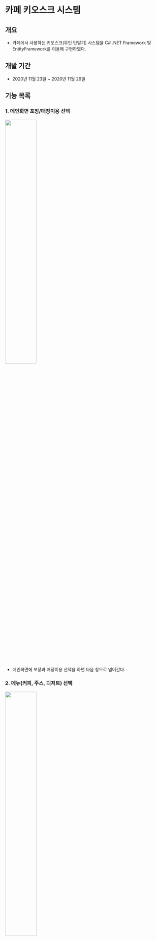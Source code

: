 # 카페 키오스크 시스템

## 개요

- 카페에서 사용하는 키오스크(무인 단말기) 시스템을 C# .NET Framework 및 EntityFramework를 이용해 구현하였다.

## 개발 기간

- 2020년 11월 23일 ~ 2020년 11월 29일

## 기능 목록

### 1. 메인화면 포장/매장이용 선택

<img src="./img/메인화면.jpg" width="45%">

- 메인화면에 포장과 매장이용 선택을 하면 다음 창으로 넘어간다.

### 2. 메뉴(커피, 주스, 디저트) 선택
<img src="./img/메뉴화면.jpg" width="45%">

### 3. 메뉴에 따른 옵션 선택

<img src="./img/옵션화면.jpg" width="45%">

- 커피, 주스, 디저트에 따라 각각 옵션을 선택하도록 한다.
- 사이즈는 둘 중 반드시 하나를 선택하도록 한다.
- 기타 옵션은 두번 클릭하면 해제가 되도록 한다.

### 4. 장바구니에서 주문 확인




# 사용 기술

## 언어

- C# 8.0

  

## 프레임워크

- .Net FrameWork 4.8

- EntityFrameWork 6.2

- Winform

  

## 데이터베이스

* MSSQL Server 2019

  

## 기타 개발환경

- Windows 10

- Microsoft Visual Studio Community 2019 v16.8

- Microsoft SQL Server Management Studio v18.6

  

## 데이터베이스 스키마

![](.\img\데이터베이스스키마.jpg)



## 유저 케이스 다이어그램

<img src="./img/유저케이스다이어그램.jpg" width="45%">



## 플로우차트

![](C:\gits\CafeKiosk.git\img\플로우차트다이어그램.jpg)

## 클래스 다이어그램

1. DAO(Data Access Object)

![](C:\gits\CafeKiosk.git\img\클래스다이어그램_Dao.jpg)

2. User Controls

   ![](C:\gits\CafeKiosk.git\img\클래스다이어그램_UC.jpg)



## 시퀀스 다이어그램

![](C:\gits\CafeKiosk.git\img\sequance diagram.jpg)

# Point of Interest

## null exception 오류 메세지

### 증상
- debug시 null exception 현상

### 원인
- Order ID 사양이 자동증가가 되어 있지 않았음 SQL과 Visual Basic에 있는 diagram의 속성이 서로 달랐다.

### 결과
- 확인 결과, SQL에서 업데이트가 된 것이 Visual Basic과 일치하지 않았다.
- 해결하기 위해, Visual Basic에 있는 diagram을 삭제하고 데이터베이스에서 모델업데이트 해주어야 했다.

---

# github에서 분기를 사용하지 않고 master로 올려서 파일이 충돌된 현상

### 증상
- 파일이 서로 겹쳐 손상되었다.

### 원인
- github에서 분기기능에 대한 이해가 부족해서 활용하지 못했다.

### 결과
- github 사용법을 다시 정확히 숙지하였다.
- 분기를 사용하여 push 후 merge를 사용하고, master로 변경 후 pull사용 하였다.
- 서로 충돌없이 프로젝트를 수정, 공유할 수 있게 되었다.


---